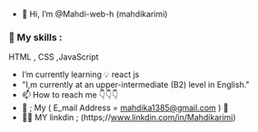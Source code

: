 - 👋 Hi, I’m @Mahdi-web-h (mahdikarimi) 
### 👀 My skills : 
  HTML , CSS ,JavaScript 
-  I’m currently learning 💡 react js 
-  "I,m  currently at an  upper-intermediate  (B2) level in English."
- 📫 How to reach me 👇👇👇
- 📧 ; My  ( E_mail Address  = mahdika1385@gmail.com ) 🎈
- 🔗🔗 MY linkdin ; (https;//www.linkdin.com/in/Mahdikarimi) 


